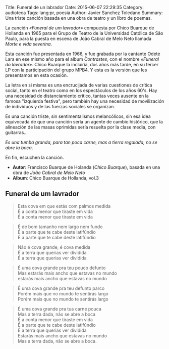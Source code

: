 Title: Funeral de un labrador
Date: 2015-06-07 22:29:35
Category: audioteca
Tags:  lang:pr, poesia
Author: Javier Sanchez Toledano
Summary: Una triste canción basada en una obra de teatro y un libro de poemas.

La canción _«Funeral de um lavrador»_ compuesta por Chico Buarque de Hollanda en 1965 para el Grupo de Teatro de la Universidad Católica de São Paulo, para la puesta en escena de João Cabral de Melo Neto llamada _Morte e vida severina_.

Esta canción fue presentada en 1966, y fue grabada por la cantante Odete Lara en ese mismo año para el album _Contrastes_, con el nombre _«Funeral do lavrador»_. Chico Buarque la incluiría, dos años más tarde,  en su tercer LP con la participación del grupo MPB4. Y esta es la versión que les presentamos en esta ocasión.

La letra en si misma es una encrucijada de varias cuestiones de crítica social, tanto en el teatro como en los espectáculos de los años 60's. Hay una necesidad de distanciamiento crítico, tantas veces ausente en la famosa "izquierda festiva", pero también hay una necesidad de movilización de individuos y de las fuerzas sociales se organizan.

Es una canción triste, sin sentimentalismos melancólicos, sin esa idea equivocada de que una canción sería un agente de cambio histórico, que la alineación de las masas oprimidas sería resuelta por la clase media, con guitarras...

_Es una tumba granda, para tan poca carne, mas a tierra regalada, no se abre la boca_.

En fin, escuchen la canción.

- **Autor**: Francisco Buarque de Holanda (_Chico Buarque_), basada en una obra de _João Cabral de Melo Neto_
- **Album**: Chico Buarque de Hollanda, vol.3

## Funeral de um lavrador

> Esta cova em que estás com palmos medida  
É a conta menor que tiraste em vida  
É a conta menor que tiraste em vida  

> É de bom tamanho nem largo nem fundo  
É a parte que te cabe deste latifúndio  
É a parte que te cabe deste latifúndio  

>Não é cova grande, é cova medida  
É a terra que querias ver dividida  
É a terra que querias ver dividida  

> É uma cova grande pra teu pouco defunto  
Mas estarás mais ancho que estavas no mundo  
estarás mais ancho que estavas no mundo  

> É uma cova grande pra teu defunto parco  
Porém mais que no mundo te sentirás largo  
Porém mais que no mundo te sentirás largo  

> É uma cova grande pra tua carne pouca  
Mas a terra dada, não se abre a boca  
É a conta menor que tiraste em vida  
É a parte que te cabe deste latifúndio  
É a terra que querias ver dividida  
Estarás mais ancho que estavas no mundo  
Mas a terra dada, não se abre a boca.  
